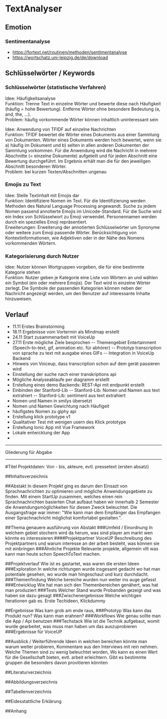 # TextAnalyser

## Emotion
### Sentimentanalyse
- https://fortext.net/routinen/methoden/sentimentanalyse
- https://wortschatz.uni-leipzig.de/de/download

## Schlüsselwörter / Keywords

### Schlüsselwörter (statistische Verfahren)

Idee: Häufigkeitsanalyse  
Funktion:
Trenne Text in einzelne Wörter und bewerte diese nach Häufigkeit (häufig = hohe Bewertung).
Entferne Wörter ohne besondere Bedeutung (a, and, the, ...).  
Problem: häufig vorkommende Wörter können inhaltlich uninteressant sein

Idee: Anwendung von TFIDF auf einzelne Nachrichten  
Funktion:
TFIDF bewertet die Wörter eines Dokuments aus einer Sammlung von Dokumenten.
Wörter eines Dokuments werden hoch bewertet, wenn sie
a) häufig im Dokument und
b) selten in allen anderen Dokumenten der Sammlung vorkommen.
Für die Anwendung wird die Nachricht in mehrere Abschnitte (= einzelne Dokumente) aufgeteilt und für jeden Abschnitt eine Bewertung durchgeführt.
Im Ergebnis erhält man die für den jeweiligen Abschnitt besonderen Wörter.  
Problem: bei kurzen Texten/Abschnitten ungenau

### Emojis zu Text

Idee: Stelle Textinhalt mit Emojis dar  
Funktion: Identifiziere Nomen im Text.
Für die Identifizierung werden Methoden des Natural Language Processing angewandt.
Suche zu jedem Nomen passend annotierte Emojis im Unicode-Standard.
Für die Suche wird ein Index von Schlüsselwort zu Emoji verwendet.
Personennamen werden durch ein spezielles Emoji repräsentiert.  
Erweiterungen:
Erweiterung der annotierten Schlüsselwörter um Synonyme oder weitere zum Emoji passende Wörter.
Berücksichtigung von Kontextinformationen, wie Adjektiven oder in der Nähe des Nomens vorkommenden Wörtern.

### Kategorisierung durch Nutzer

Idee: Nutzer können Wortgruppen vorgeben, die für eine bestimmte Kategorie stehen  
Funktion:
Nutzer geben je Kategorie eine Liste von Wörtern an und wählen ein Symbol (ein oder mehrere Emojis).
Der Text wird in einzelne Wörter zerlegt.
Die Symbole der passenden Kategorien können neben der Nachricht angezeigt werden, um den Benutzer auf interessante Inhalte hinzuweisen.

## Verlauf
- 11.11 Erstes Brainstorming
- 18.11 Ergebnisse vom Vortermin als Mindmap erstellt
- 24.11 Start zusammenarbeit mit VoiceUp
- 27.11 Erste mögliche Ziele besprochen
-- Themengebiet Entertainment (Speech-to-text, gif, animation etc. für abhörer)
-- Prototyp transcription von sprache zu text mit ausgabe eines GIFs
-- Integration in VoiceUp Backend
- Hinweis von Voiceup, dass transcription schon auf dem gerät passieren wird
- Einstellung der suche nach einer transkriptions api
- Mögliche Analyseablaufe per diagramm erstellt
- Erstellung eines demo Backends: REST-Api mit endpunkt erstellt
- Einbinden der Stanford-Lib
-- Stanford-Lib: Nomen und Namen aus text extrahiert
-- Stanford-Lib: sentiment aus text extrahiert
- Nomen und Namen in smilys übersetzt
- Nomen und Namen Gewichtung nach Häufigeit
- häufigstes Nomen zu giphy api
- Erstellung klick prototype v1
- Qualitativer Test mit wenigen usern des Klick prototype
- Erstellung Ionic App mit Vue Framework
- Lokale entwicklung der App
- 

---

Gliederung für Abgabe

---
#Titel
Projektdaten: Von - bis, akteure, evtl. pressetext (ersten absatz)

##Inhaltsverzeichnis

##Abstakt
In diesem Projekt ging es darum den Einsazt von Sprachnachrichten zu optimieren und mögliche Anwendungsgebiete zu finden. Mit einem StartUp zusammen, welches einen rein Sprachnachrichten basierten Chat aufbaut haben wir innerhalb 2 Semester die Anwendungsmöglichkeiten für diesen Zweck beleuchtet. Die Ausgangsfrage war immer: "Wie kann man dem Empfänger das Empfangen einer Sprachnachricht möglichst komfortabel gestalten.".

##Thema
genauere ausführung von Abstakt 
###Umfeld / Einordnung
In welchem gebiet stochern wird da herum, was sind player am markt wen könnte es interessieren
####Projektpartner VoiceUP
Beschreibung des Projektpartners und warum interesse an der arbeit besteht, was können sie mit einbringen
###Ähnliche Projekte
Relevante projekte, allgemein vllt was kann man heute schon SpeechToText machen.

##Projektverlauf
Wie ist es gastartet, was waren die ersten Ideen
###Exploration
In welche richtungen wurde insgesamt gedacht wo hat man potentiale gesehen, wo wurde man hingeschaut und kurz durchdacht.
###Themenfindung
Welche bereiche wurden nun weiter ins auge gefasst
###Entwicklug
Wie hat man sich den Themenbereichen genähert, was hat man produziert
###Tests
Welcher Stand wurde Probanden gezeigt und was haben sie dazu gesagt
###Zwischenergebnisse
Welche wichtigen Iterationen gab es. Erste Techideen, Klickdummy

##Ergebnisse
Was kam grob am ende raus,
###Prototyp
Was kann das Produkt nun? Was kann man erahnen? 
###Workflows
Wie genau sollte man die App / Api benutzen 
###Techstack
Wie ist die Technik aufgebaut, womit wurde gearbeitet, was muss man haben um das auszuprobieren
###Ergebnisse für VoiceUP

##Ausblick / Weiterführende Ideen
in welchen bereichen könnte man warum weiter probieren, Kommentare aus den Interviews mit rein nehmen.
Welche Themen sind zu wenig beleuchtet worden, Wo kann es einen Wert für die Gesellschaft bieten, evtl. arbeit erleichtern.
Gibt es bestimmte gruppen die besonders davon provitieren könnten


##Literaturverzeichnis

##Abbildungsverzeichnis

##Tabellenverzeichnis

##Eidesstattliche Erklärung

##Anhang





































